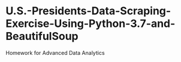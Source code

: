 # U.S.-Presidents-Data-Scraping-Exercise-Using-Python-3.7-and-BeautifulSoup
Homework for Advanced Data Analytics
